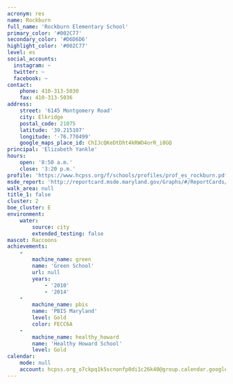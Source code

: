 ```yaml
---
acronym: res
name: Rockburn
full_name: 'Rockburn Elementary School'
primary_color: '#002C77'
secondary_color: '#D6D6D6'
highlight_color: '#002C77'
level: es
social_accounts:
  instagram: ~
  twitter: ~
  facebook: ~
contact:
    phone: 410-313-5030
    fax: 410-313-5036
address:
    street: '6145 Montgomery Road'
    city: Elkridge
    postal_code: 21075
    latitude: '39.215107'
    longitude: '-76.770499'
    google_maps_place_id: ChIJcQKeDtDht4kRWO4orR_i0GQ
principal: 'Elizabeth Yankle'
hours:
    open: '8:50 a.m.'
    close: '3:20 p.m.'
profile: 'https://www.hcpss.org/f/schools/profiles/prof_es_rockburn.pdf'
msde_report: 'http://reportcard.msde.maryland.gov/Graphs/#/ReportCards/ReportCardSchool/1//1/13/0105/'
walk_area: null
title_1: false
cluster: 2
boe_cluster: E
environment:
    water:
        source: city
        extended_testing: false
mascot: Raccoons
achievements:
    -
        machine_name: green
        name: 'Green School'
        url: null
        years:
            - '2010'
            - '2014'
    -
        machine_name: pbis
        name: 'PBIS Maryland'
        level: Gold
        color: FECC6A
    -
        machine_name: healthy_howard
        name: 'Healthy Howard School'
        level: Gold
calendar:
    mode: null
    account: hcpss.org_o7ckpq1k5scnonfp0di1c26k40@group.calendar.google.com
---
```

